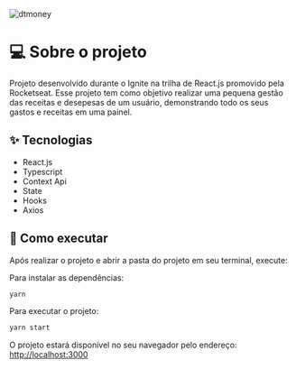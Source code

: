 ![dtmoney](https://user-images.githubusercontent.com/44211093/159385032-6a1300cb-fde2-48d5-a08a-d1f5911f4654.png)

# 💻 Sobre o projeto

Projeto desenvolvido durante o Ignite na trilha de React.js promovido pela Rocketseat. Esse projeto tem como objetivo realizar uma pequena gestão das receitas e desepesas de um usuário, demonstrando todo os seus gastos e receitas em uma painel.

## ✨ Tecnologias
 - React.js
 - Typescript
 - Context Api
 - State
 - Hooks
 - Axios

## 🚀 Como executar

Após realizar o projeto e abrir a pasta do projeto em seu terminal, execute:

Para instalar as dependências:

```bash
yarn
```

Para executar o projeto:

```bash
yarn start
```

O projeto estará disponível no seu navegador pelo endereço:
 [http://localhost:3000](http://localhost:3000)
